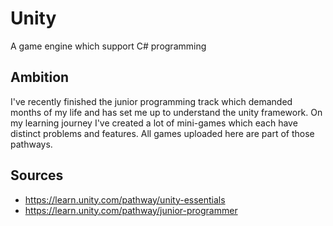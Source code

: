 # Unity
A game engine which support C# programming

## Ambition
I've recently finished the junior programming track which demanded months of my life and has set me up to understand the unity framework.
On my learning journey I've created a lot of mini-games which each have distinct problems and features.
All games uploaded here are part of those pathways.

## Sources
* https://learn.unity.com/pathway/unity-essentials
* https://learn.unity.com/pathway/junior-programmer
